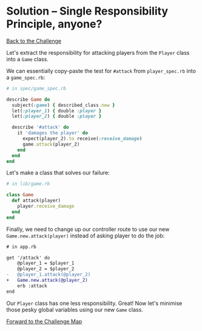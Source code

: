 # Solution – Single Responsibility Principle, anyone?

[Back to the Challenge](../25_srp_anyone.md)

Let's extract the responsibility for attacking players from the `Player` class into a `Game` class.

We can essentially copy-paste the test for `#attack` from `player_spec.rb` into a `game_spec.rb`:

```ruby
# in spec/game_spec.rb

describe Game do
  subject(:game) { described_class.new }
  let(:player_1) { double :player }
  let(:player_2) { double :player }

  describe '#attack' do
    it 'damages the player' do
      expect(player_2).to receive(:receive_damage)
      game.attack(player_2)
    end
  end
end 
```

Let's make a class that solves our failure:

```ruby
# in lib/game.rb

class Game
  def attack(player)
    player.receive_damage
  end
end 
```

Finally, we need to change up our controller route to use our new `Game.new.attack(player)` instead of asking player to do the job:

```diff
# in app.rb

get '/attack' do
    @player_1 = $player_1
    @player_2 = $player_2
-   @player_1.attack(@player_2)
+   Game.new.attack(@player_2)
    erb :attack
end
```

Our `Player` class has one less responsibility. Great! Now let's minimise those pesky global variables using our new `Game` class.

[Forward to the Challenge Map](../00_challenge_map.md)